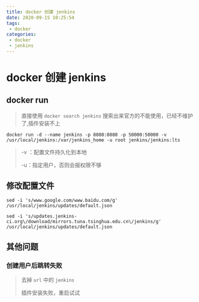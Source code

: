 ```yaml
---
title: docker 创建 jenkins
date: 2020-09-15 10:25:54
tags: 
 - docker
categories: 
 - docker
 - jenkins
---
```

# docker 创建 jenkins

## docker run

> 直接使用 `docker search jenkins` 搜索出来官方的不能使用，已经不维护了,插件安装不上

```
docker run -d --name jenkins -p 8080:8080 -p 50000:50000 -v /usr/local/jenkins:/var/jenkins_home -u root jenkins/jenkins:lts
```

> -v ：配置文件持久化到本地
>
> -u：指定用户，否则会报权限不够 

## 修改配置文件

```shell
sed -i 's/www.google.com/www.baidu.com/g' /usr/local/jenkins/updates/default.json

sed -i 's/updates.jenkins-ci.org\/download/mirrors.tuna.tsinghua.edu.cn\/jenkins/g' /usr/local/jenkins/updates/default.json
```

## 其他问题

### 创建用户后跳转失败

> 去掉 `url` 中的 `jenkins`
>
> 插件安装失败，重启试试
